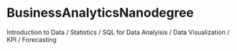 # BusinessAnalyticsNanodegree
Introduction to Data / Statistics / SQL for Data Analyisis / Data Visualization / KPI / Forecasting 

